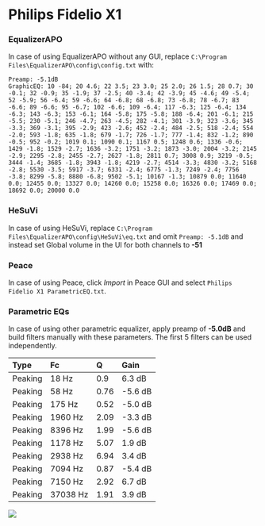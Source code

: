 # Philips Fidelio X1

### EqualizerAPO
In case of using EqualizerAPO without any GUI, replace `C:\Program Files\EqualizerAPO\config\config.txt`
with:
```
Preamp: -5.1dB
GraphicEQ: 10 -84; 20 4.6; 22 3.5; 23 3.0; 25 2.0; 26 1.5; 28 0.7; 30 -0.1; 32 -0.9; 35 -1.9; 37 -2.5; 40 -3.4; 42 -3.9; 45 -4.6; 49 -5.4; 52 -5.9; 56 -6.4; 59 -6.6; 64 -6.8; 68 -6.8; 73 -6.8; 78 -6.7; 83 -6.6; 89 -6.6; 95 -6.7; 102 -6.6; 109 -6.4; 117 -6.3; 125 -6.4; 134 -6.3; 143 -6.3; 153 -6.1; 164 -5.8; 175 -5.8; 188 -6.4; 201 -6.1; 215 -5.5; 230 -5.1; 246 -4.7; 263 -4.5; 282 -4.1; 301 -3.9; 323 -3.6; 345 -3.3; 369 -3.1; 395 -2.9; 423 -2.6; 452 -2.4; 484 -2.5; 518 -2.4; 554 -2.0; 593 -1.8; 635 -1.8; 679 -1.7; 726 -1.7; 777 -1.4; 832 -1.2; 890 -0.5; 952 -0.2; 1019 0.1; 1090 0.1; 1167 0.5; 1248 0.6; 1336 -0.6; 1429 -1.8; 1529 -2.7; 1636 -3.2; 1751 -3.2; 1873 -3.0; 2004 -3.2; 2145 -2.9; 2295 -2.8; 2455 -2.7; 2627 -1.8; 2811 0.7; 3008 0.9; 3219 -0.5; 3444 -1.4; 3685 -1.8; 3943 -1.8; 4219 -2.7; 4514 -3.3; 4830 -3.2; 5168 -2.8; 5530 -3.5; 5917 -3.7; 6331 -2.4; 6775 -1.3; 7249 -2.4; 7756 -3.8; 8299 -5.8; 8880 -6.8; 9502 -5.1; 10167 -1.3; 10879 0.0; 11640 0.0; 12455 0.0; 13327 0.0; 14260 0.0; 15258 0.0; 16326 0.0; 17469 0.0; 18692 0.0; 20000 0.0
```

### HeSuVi
In case of using HeSuVi, replace `C:\Program Files\EqualizerAPO\config\HeSuVi\eq.txt` and omit `Preamp:
-5.1dB` and instead set Global volume in the UI for both channels to **-51**

### Peace
In case of using Peace, click *Import* in Peace GUI and select `Philips Fidelio X1 ParametricEQ.txt`.

### Parametric EQs
In case of using other parametric equalizer, apply preamp of **-5.0dB** and build filters manually with
these parameters. The first 5 filters can be used independently.

| Type    | Fc       |    Q | Gain    |
|:--------|:---------|:-----|:--------|
| Peaking | 18 Hz    | 0.9  | 6.3 dB  |
| Peaking | 58 Hz    | 0.76 | -5.6 dB |
| Peaking | 175 Hz   | 0.52 | -5.0 dB |
| Peaking | 1960 Hz  | 2.09 | -3.3 dB |
| Peaking | 8396 Hz  | 1.99 | -5.6 dB |
| Peaking | 1178 Hz  | 5.07 | 1.9 dB  |
| Peaking | 2938 Hz  | 6.94 | 3.4 dB  |
| Peaking | 7094 Hz  | 0.87 | -5.4 dB |
| Peaking | 7150 Hz  | 2.92 | 6.7 dB  |
| Peaking | 37038 Hz | 1.91 | 3.9 dB  |

![](https://raw.githubusercontent.com/jaakkopasanen/AutoEq/master/results/innerfidelity/sbaf-serious/Philips%20Fidelio%20X1/Philips%20Fidelio%20X1.png)